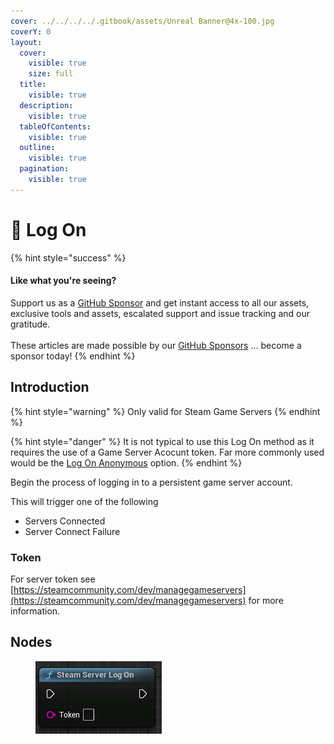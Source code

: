 ```yaml
---
cover: ../../../../.gitbook/assets/Unreal Banner@4x-100.jpg
coverY: 0
layout:
  cover:
    visible: true
    size: full
  title:
    visible: true
  description:
    visible: true
  tableOfContents:
    visible: true
  outline:
    visible: true
  pagination:
    visible: true
---
```


# 🔵 Log On

{% hint style="success" %}
#### Like what you're seeing?

Support us as a [GitHub Sponsor](../../../../become-a-sponsor/) and get instant access to all our assets, exclusive tools and assets, escalated support and issue tracking and our gratitude.\
\
These articles are made possible by our [GitHub Sponsors](../../../../become-a-sponsor/) ... become a sponsor today!
{% endhint %}

## Introduction

{% hint style="warning" %}
Only valid for Steam Game Servers
{% endhint %}

{% hint style="danger" %}
It is not typical to use this Log On method as it requires the use of a Game Server Acocunt token. Far more commonly used would be the [Log On Anonymous](log-on-anonymous.md) option.
{% endhint %}

Begin the process of logging in to a persistent game server account.

This will trigger one of the following

* Servers Connected
* Server Connect Failure

### Token

For server token see [https://steamcommunity.com/dev/managegameservers](https://steamcommunity.com/dev/managegameservers) for more information.

## Nodes

<figure><img src="../../../../.gitbook/assets/image (13).png" alt=""><figcaption></figcaption></figure>
